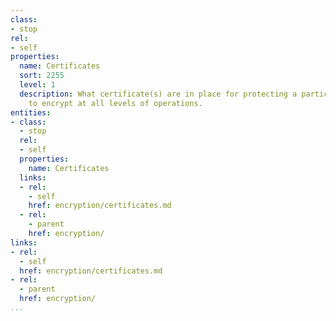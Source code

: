 ```yaml
---
class:
- stop
rel:
- self
properties:
  name: Certificates
  sort: 2255
  level: 1
  description: What certificate(s) are in place for protecting a particular service
    to encrypt at all levels of operations.
entities:
- class:
  - stop
  rel:
  - self
  properties:
    name: Certificates
  links:
  - rel:
    - self
    href: encryption/certificates.md
  - rel:
    - parent
    href: encryption/
links:
- rel:
  - self
  href: encryption/certificates.md
- rel:
  - parent
  href: encryption/
...
```

